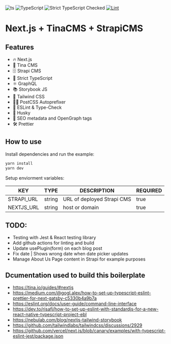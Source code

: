![ts](https://badgen.net/badge/-/TypeScript/blue?icon=typescript&label)
![TypeScript](https://badges.frapsoft.com/typescript/version/typescript-next.svg?v=101)
![Strict TypeScript Checked](https://badgen.net/badge/TS/Strict)
[![Lint](https://github.com/kikeonline/tina-next-js/actions/workflows/lint.yml/badge.svg?branch=main)](https://github.com/kikeonline/tina-next-js/actions/workflows/lint.yml)

# Next.js + TinaCMS + StrapiCMS

## Features
- 🔥 Next.js
- 🦙 Tina CMS
- 🗄 Strapi CMS
- 🛂 Strict TypeScript
- ⚛️ GraphQL
- 📚 Storybook JS
- 🎨 Tailwind CSS
- 💅🏼 PostCSS Autoprefixer
- 🚨 ESLint & Type-Check
- 🐶 Husky
- 🤖 SEO metadata and OpenGraph tags
- 🛠 Prettier

## How to use

Install dependencies and run the example:

```bash
yarn install
yarn dev
```
Setup enviorment variables:

| KEY | TYPE | DESCRIPTION | REQUIRED 
| ------ | ------ | ------ | ------------- 
| STRAPI_URL  | string | URL of deployed Strapi CMS | true 
| NEXTJS_URL  | string | host or domain | true 


## TODO: 

- Testing with Jest & React testing library
- Add github actions for linting and build
- Update usePlugin(form) on each blog post
- Fix date | Shows wrong date when date picker updates
- Manage About Us Page content in Strapi for example purposes


## Dcumentation used to build this boilerplate
- https://tina.io/guides/#nextjs
- https://medium.com/@gogl.alex/how-to-set-up-typescript-eslint-prettier-for-next-gatsby-c5330b4a9b7a
- https://eslint.org/docs/user-guide/command-line-interface
- https://dev.to/risafj/how-to-set-up-eslint-with-standardjs-for-a-new-react-native-typescript-project-ebl
- https://nebulab.com/blog/nextjs-tailwind-storybook
- https://github.com/tailwindlabs/tailwindcss/discussions/2929
- https://github.com/vercel/next.js/blob/canary/examples/with-typescript-eslint-jest/package.json
